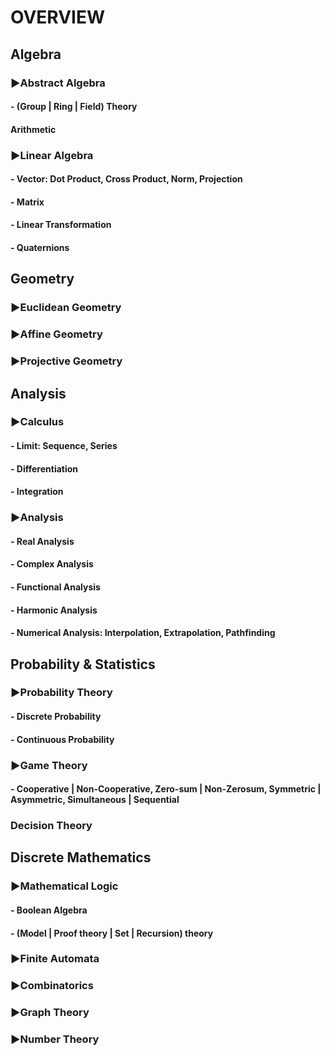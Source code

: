 # OVERVIEW

## Algebra
### ▶Abstract Algebra
####  - (Group | Ring | Field) Theory
#### Arithmetic
### ▶Linear Algebra
####  - Vector: Dot Product, Cross Product, Norm, Projection
####  - Matrix 
####  - Linear Transformation
####  - Quaternions

## Geometry
### ▶Euclidean Geometry
### ▶Affine Geometry
### ▶Projective Geometry

## Analysis
### ▶Calculus
####  - Limit: Sequence, Series
####  - Differentiation
####  - Integration
### ▶Analysis
####  - Real Analysis
####  - Complex Analysis
####  - Functional Analysis
####  - Harmonic Analysis
####  - Numerical Analysis: Interpolation, Extrapolation, Pathfinding

## Probability & Statistics
### ▶Probability Theory
####  - Discrete Probability
####  - Continuous Probability
### ▶Game Theory
####  - Cooperative | Non-Cooperative, Zero-sum | Non-Zerosum, Symmetric | Asymmetric, Simultaneous | Sequential
### Decision Theory

## Discrete Mathematics
### ▶Mathematical Logic
####  - Boolean Algebra
####  - (Model | Proof theory | Set | Recursion) theory
### ▶Finite Automata
### ▶Combinatorics
### ▶Graph Theory
### ▶Number Theory
